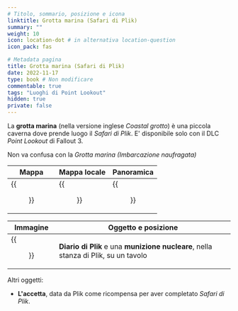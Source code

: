 ```yaml
---
# Titolo, sommario, posizione e icona
linktitle: Grotta marina (Safari di Plik)
summary: ""
weight: 10
icon: location-dot # in alternativa location-question
icon_pack: fas

# Metadata pagina
title: Grotta marina (Safari di Plik)
date: 2022-11-17
type: book # Non modificare
commentable: true
tags: "Luoghi di Point Lookout"
hidden: true
private: false 
---
```


<div class="fo3">

La **grotta marina** (nella versione inglese *Coastal grotto*) è una piccola caverna dove prende luogo il *Safari di Plik*. E' disponibile solo con il DLC *Point Lookout* di Fallout 3.

Non va confusa con la *Grotta marina (Imbarcazione naufragata)*

| Mappa                        | Mappa locale                       | Panoramica               |
| ---------------------------- | ---------------------------------- | ------------------------ |
| {{<figure src="fo3/Coastal_Grotto_loc.webp">}}| {{<figure src="fo3/Coastal_grotto_local_map.webp">}}| {{<figure src="fo3/Coastal_Grotto.webp">}}|

| Immagine                               | Oggetto e posizione                                                                 |
| -------------------------------------- | ----------------------------------------------------------------------------------- |
| {{<figure src="fo3/Plik's_journal_and_mini_nuke.webp">}}| **Diario di Plik** e una **munizione nucleare**, nella stanza di Plik, su un tavolo |


Altri oggetti:
- **L'accetta**, data da Plik come ricompensa per aver completato *Safari di Plik*.

</div>

